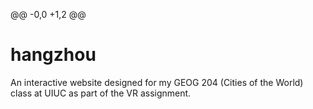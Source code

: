 @@ -0,0 +1,2 @@
# hangzhou
An interactive website designed for my GEOG 204 (Cities of the World) class at UIUC as part of the VR assignment.

